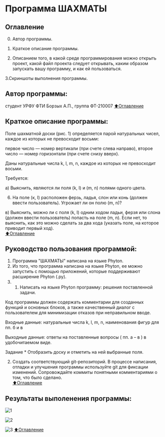 # Программа ШАХМАТЫ

## Оглавление

0. Автор программы.

1. Краткое описание программы.

2. Описанием того, в какой среде программирования можно открыть проект, какой файл проекта следует открывать, каким образом запускать вашу программу, и как ей пользоваться.

3.Скриншоты выполнения программы. 

## Автор программы:
студент УРФУ ФТИ  Борзых А.П., группа ФТ-210007
[:arrow_up:Оглавление](#Оглавление)

## Краткое описание программы:
Поле шахматной доски (рис. 1) определяется парой натуральных чисел, каждое из которых не превосходит восьми:  

первое число — номер вертикали (при счете слева направо), второе число — номер горизонтали (при счете снизу вверх).  

Даны натуральные числа k, l, m, n, каждое из которых не превосходит восьми.  

Требуется:  

а) Выяснить, являются ли поля (k, I) и (m, n) полями одного цвета.  

6) На поле (к, I) расположен ферзь, ладья, слон или конь (должен ввести пользователь). Угрожает ли он полю (m, n)?  

в) Выяснить, можно ли с поля (k, I) одним ходом ладьи, ферзя или слона (должен ввести пользователь) попасть на поле (m, n). Если нет, то выяснить, как это можно сделать за два хода (указать поле, на которое приводит первый ход).     
[:arrow_up:Оглавление](#Оглавление)

## Руководство пользования программой:
1. Программа "ШАХМАТЫ" написана на языке Phyton.
2. Из того, что программа написана на языке Phyton, ее можно запустить с помощью приложений, которые поддерживают расширение Phyton (.py).
3. 1. Написать на языке Phyton программу: решения поставленной задачи.  

Код программы должен содержать комментарии для созданных функций и основных блоков, а также качественный диалог с пользователем для минимизации отказов при неправильном вводе. 

Входные данные: натуральные числа k, l, m, n, наименования фигур для пп. б и в 

Выходные данные: ответы на поставленные вопросы ( пп. а – в ) в удобочитаемом виде. 

Задание * Отобразить доску и отметить на ней выбранные поля. 

2. Создать соответствующий git-репозиторий. В процессе написания, отладки и улучшения программы используйте git для фиксации изменений. Сопровождайте коммиты понятными комментариями о том, что было сделано.  
[:arrow_up:Оглавление](#Оглавление)

## Результаты выполенения программы:
![1](https://user-images.githubusercontent.com/112753125/199031462-0c5c6fc8-6b8f-40f4-888e-b3a55200b477.png)

![2](https://user-images.githubusercontent.com/112753125/199031474-4447ce3b-755a-4e3d-abe9-64e6e4504806.png)

![3](https://user-images.githubusercontent.com/112753125/199031490-dc27d51d-a9db-4dcc-a6d6-367215f9e098.png)
[:arrow_up:Оглавление](#Оглавление)

